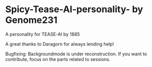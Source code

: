 # Spicy-Tease-AI-personality- by Genome231
A personality for TEASE-AI by 1885

A great thanks to Daragorn for always lending help!

Bugfixing:
Backgroundmode is under reconstruction.
If you want to contribute, focus on the parts related to sessions.
